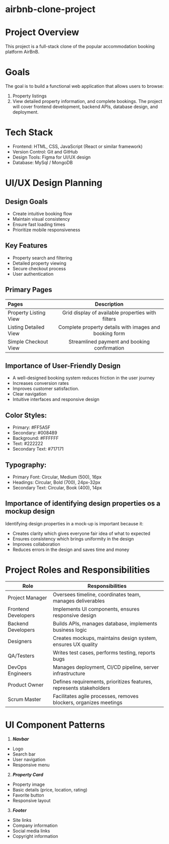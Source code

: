 # airbnb-clone-project
# Project Overview
This project is a full-stack clone of the popular accommodation booking platform AirBnB.

# Goals
The goal is to build a functional web application that allows users to browse:
1. Property listings
2. View detailed property information, and complete bookings.
The project will cover frontend development, backend APIs, database design, and deployment.

# Tech Stack
- Frontend: HTML, CSS, JavaScript (React or similar framework)
- Version Control: Git and GitHub
- Design Tools: Figma for UI/UX design
- Database: MySql / MongoDB

# UI/UX Design Planning
## Design Goals
- Create intuitive booking flow
- Maintain visual consistency
- Ensure fast loading times
- Prioritize mobile responsiveness
## Key Features
- Property search and filtering
- Detailed property viewing
- Secure checkout process
- User authentication
## Primary Pages
| Pages | Description |
|:------|:-----------:|
| Property Listing View | Grid display of available properties with filters | 
| Listing Detailed View | Complete property details with images and booking form |
| Simple Checkout View | Streamlined payment and booking confirmation |

## Importance of User-Friendly Design
- A well-designed booking system reduces friction in the user journey
- Increases conversion rates
- Improves customer satisfaction.
- Clear navigation
- Intuitive interfaces and responsive design

## Color Styles:
- Primary: #FF5A5F
- Secondary: #008489
- Background: #FFFFFF
- Text: #222222
- Secondary Text: #717171

## Typography:
- Primary Font: Circular, Medium (500), 16px
- Headings: Circular, Bold (700), 24px-32px
- Secondary Text: Circular, Book (400), 14px
## Importance of identifying design properties os a mockup design
Identifying design properties in a mock-up is important because it:
- Creates clarity which gives everyone fair idea of what to expected
- Ensures consistency which brings uniformity in the design
- Improves collaboration
- Reduces errors in the design and saves time and money

# Project Roles and Responsibilities
| Role | Responsibilities |
|------|------------------|
| Project Manager |	Oversees timeline, coordinates team, manages deliverables |
| Frontend Developers | Implements UI components, ensures responsive design |
| Backend Developers | Builds APIs, manages database, implements business logic |
| Designers | Creates mockups, maintains design system, ensures UX quality |
| QA/Testers | Writes test cases, performs testing, reports bugs |
| DevOps Engineers | Manages deployment, CI/CD pipeline, server infrastructure |
| Product Owner | Defines requirements, prioritizes features, represents stakeholders |
| Scrum Master	| Facilitates agile processes, removes blockers, organizes meetings |

# UI Component Patterns
1. **_Navbar_**
- Logo
- Search bar
- User navigation
- Responsive menu
2. **_Property Card_**
- Property image
- Basic details (price, location, rating)
- Favorite button
- Responsive layout
3. **_Footer_**
- Site links
- Company information
- Social media links
- Copyright information